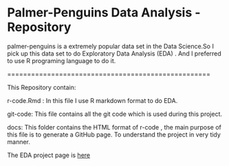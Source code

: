 # Palmer-Penguins Data Analysis - Repository 
palmer-penguins is a extremely popular data set in the Data Science.So I pick up this data set to do Exploratory Data Analysis (EDA) . And I preferred to use R programing language to do it.  

===================================================

This Repository contain:

r-code.Rmd : In this file I use R markdown format to do EDA.

git-code: This file contains all the git code which is used during this project.

docs: This folder contains the HTML format of r-code , the main purpose of this file is to generate a GitHub page.  To understand the project in very tidy manner. 

The EDA project page is [here](https://ayandey1359.github.io/palmerpenguins-da/)
